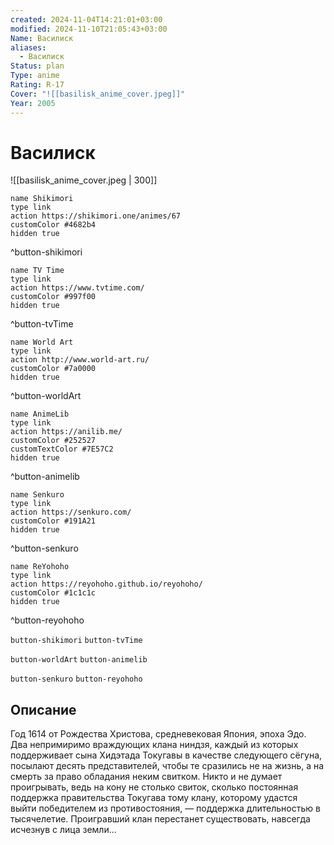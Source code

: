 ```yaml
---
created: 2024-11-04T14:21:01+03:00
modified: 2024-11-10T21:05:43+03:00
Name: Василиск
aliases:
  - Василиск
Status: plan
Type: anime
Rating: R-17
Cover: "![[basilisk_anime_cover.jpeg]]"
Year: 2005
---
```


# Василиск

![[basilisk_anime_cover.jpeg | 300]]

```button
name Shikimori
type link
action https://shikimori.one/animes/67
customColor #4682b4
hidden true
```
^button-shikimori

```button
name TV Time
type link
action https://www.tvtime.com/
customColor #997f00
hidden true
```
^button-tvTime

```button
name World Art
type link
action http://www.world-art.ru/
customColor #7a0000
hidden true
```
^button-worldArt

```button
name AnimeLib
type link
action https://anilib.me/
customColor #252527
customTextColor #7E57C2
hidden true
```
^button-animelib

```button
name Senkuro
type link
action https://senkuro.com/
customColor #191A21
hidden true
```
^button-senkuro

```button
name ReYohoho
type link
action https://reyohoho.github.io/reyohoho/
customColor #1c1c1c
hidden true
```
^button-reyohoho

`button-shikimori` `button-tvTime`

`button-worldArt` `button-animelib`

`button-senkuro` `button-reyohoho`

## Описание

Год 1614 от Рождества Христова, средневековая Япония, эпоха Эдо. Два непримиримо враждующих клана ниндзя, каждый из которых поддерживает сына Хидэтада Токугавы в качестве следующего сёгуна, посылают десять представителей, чтобы те сразились не на жизнь, а на смерть за право обладания неким свитком. Никто и не думает проигрывать, ведь на кону не столько свиток, сколько постоянная поддержка правительства Токугава тому клану, которому удастся выйти победителем из противостояния, — поддержка длительностью в тысячелетие. Проигравший клан перестанет существовать, навсегда исчезнув с лица земли...
